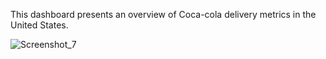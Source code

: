 This dashboard presents an overview of Coca-cola delivery metrics in the United States.

![Screenshot_7](https://github.com/pmarciofreitas3006/dashboard_powerbi/assets/53126821/a8648afe-0527-448e-b76e-fcf4a4b9189e)
